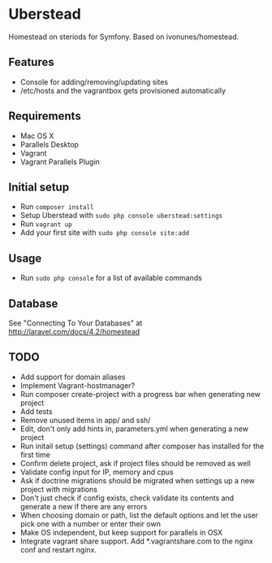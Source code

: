 # Uberstead

Homestead on steriods for Symfony. Based on ivonunes/homestead.

## Features

- Console for adding/removing/updating sites
- /etc/hosts and the vagrantbox gets provisioned automatically

## Requirements
- Mac OS X
- Parallels Desktop
- Vagrant
- Vagrant Parallels Plugin

## Initial setup

- Run `composer install`
- Setup Uberstead with `sudo php console uberstead:settings`
- Run `vagrant up`
- Add your first site with `sudo php console site:add`

## Usage

- Run `sudo php console` for a list of available commands

## Database

See "Connecting To Your Databases" at http://laravel.com/docs/4.2/homestead

## TODO
- Add support for domain aliases
- Implement Vagrant-hostmanager?
- Run composer create-project with a progress bar when generating new project
- Add tests
- Remove unused items in app/ and ssh/
- Edit, don't only add hints in, parameters.yml when generating a new project
- Run initail setup (settings) command after composer has installed for the first time
- Confirm delete project, ask if project files should be removed as well
- Validate config input for IP, memory and cpus
- Ask if doctrine migrations should be migrated when settings up a new project with migrations
- Don't just check if config exists, check validate its contents and generate a new if there are any errors
- When choosing domain or path, list the default options and let the user pick one with a number or enter their own
- Make OS independent, but keep support for parallels in OSX
- Integrate vagrant share support. Add *.vagrantshare.com to the nginx conf and restart nginx.
